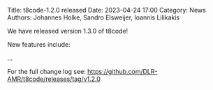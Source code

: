 

Title: t8code-1.2.0 released 
Date: 2023-04-24 17:00 
Category: News 
Authors: Johannes Holke, Sandro Elsweijer, Ioannis Lilikakis

We have released version 1.3.0 of t8code!

New features include:

...

For the full change log see: https://github.com/DLR-AMR/t8code/releases/tag/v1.2.0

